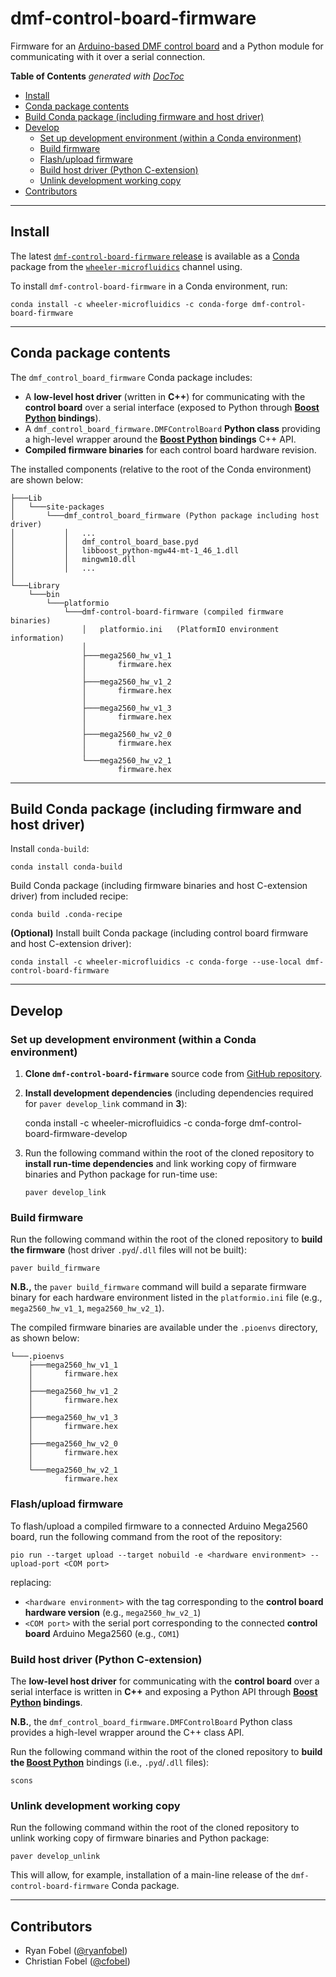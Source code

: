 dmf-control-board-firmware
==========================

Firmware for an [Arduino-based DMF control board][1] and a Python module for
communicating with it over a serial connection.

<!-- START doctoc generated TOC please keep comment here to allow auto update -->
<!-- DON'T EDIT THIS SECTION, INSTEAD RE-RUN doctoc TO UPDATE -->
**Table of Contents**  *generated with [DocToc](https://github.com/thlorenz/doctoc)*

- [Install](#install)
- [Conda package contents](#conda-package-contents)
- [Build Conda package (including firmware and host driver)](#build-conda-package-including-firmware-and-host-driver)
- [Develop](#develop)
  - [Set up development environment (within a Conda environment)](#set-up-development-environment-within-a-conda-environment)
  - [Build firmware](#build-firmware)
  - [Flash/upload firmware](#flashupload-firmware)
  - [Build host driver (Python C-extension)](#build-host-driver-python-c-extension)
  - [Unlink development working copy](#unlink-development-working-copy)
- [Contributors](#contributors)

<!-- END doctoc generated TOC please keep comment here to allow auto update -->

-------------------------------------------------------------------------------

Install
-------

The latest [`dmf-control-board-firmware` release][3] is available as a
[Conda][2] package from the [`wheeler-microfluidics`][4] channel using.

To install `dmf-control-board-firmware` in a Conda environment, run:

    conda install -c wheeler-microfluidics -c conda-forge dmf-control-board-firmware

-------------------------------------------------------------------------------

Conda package contents
----------------------

The `dmf_control_board_firmware` Conda package includes:

 - A **low-level host driver** (written in **C++**) for communicating with the
   **control board** over a serial interface (exposed to Python through
   **[Boost Python][6] bindings**).
 - A `dmf_control_board_firmware.DMFControlBoard` **Python class** providing a
   high-level wrapper around the **[Boost Python][6] bindings** C++ API.
 - **Compiled firmware binaries** for each control board hardware revision.

The installed components (relative to the root of the Conda environment) are
shown below:

    ├───Lib
    │   └───site-packages
    │       └───dmf_control_board_firmware (Python package including host driver)
    │           │   ...
    │           │   dmf_control_board_base.pyd
    │           │   libboost_python-mgw44-mt-1_46_1.dll
    │           │   mingwm10.dll
    │           │   ...
    │
    └───Library
        └───bin
            └───platformio
                └───dmf-control-board-firmware (compiled firmware binaries)
                    │   platformio.ini   (PlatformIO environment information)
                    │
                    ├───mega2560_hw_v1_1
                    │       firmware.hex
                    │
                    ├───mega2560_hw_v1_2
                    │       firmware.hex
                    │
                    ├───mega2560_hw_v1_3
                    │       firmware.hex
                    │
                    ├───mega2560_hw_v2_0
                    │       firmware.hex
                    │
                    └───mega2560_hw_v2_1
                            firmware.hex

-------------------------------------------------------------------------------

Build Conda package (including firmware and host driver)
--------------------------------------------------------

Install `conda-build`:

    conda install conda-build

Build Conda package (including firmware binaries and host C-extension driver)
from included recipe:

    conda build .conda-recipe

**(Optional)** Install built Conda package (including control board firmware
and host C-extension driver):

    conda install -c wheeler-microfluidics -c conda-forge --use-local dmf-control-board-firmware

-------------------------------------------------------------------------------

Develop
-------

### Set up development environment (within a Conda environment) ###

 1. **Clone `dmf-control-board-firmware`** source code from [GitHub repository][5].
 2. **Install development dependencies** (including dependencies required for
    `paver develop_link` command in **3**):

    conda install -c wheeler-microfluidics -c conda-forge dmf-control-board-firmware-develop

 3. Run the following command within the root of the cloned repository to
    **install run-time dependencies** and link working copy of firmware
    binaries and Python package for run-time use:

        paver develop_link

### Build firmware ###

Run the following command within the root of the cloned repository to **build
the firmware** (host driver `.pyd`/`.dll` files will not be built):

    paver build_firmware

**N.B.,** the `paver build_firmware` command will build a separate firmware
binary for each hardware environment listed in the `platformio.ini` file (e.g.,
`mega2560_hw_v1_1`, `mega2560_hw_v2_1`).

The compiled firmware binaries are available under the `.pioenvs` directory, as
shown below:

    └───.pioenvs
        ├───mega2560_hw_v1_1
        │       firmware.hex
        │
        ├───mega2560_hw_v1_2
        │       firmware.hex
        │
        ├───mega2560_hw_v1_3
        │       firmware.hex
        │
        ├───mega2560_hw_v2_0
        │       firmware.hex
        │
        └───mega2560_hw_v2_1
                firmware.hex

### Flash/upload firmware ###

To flash/upload a compiled firmware to a connected Arduino Mega2560 board, run
the following command from the root of the repository:

    pio run --target upload --target nobuild -e <hardware environment> --upload-port <COM port>

replacing:

 - `<hardware environment>` with the tag corresponding to the **control board
   hardware version** (e.g., `mega2560_hw_v2_1`)
 - `<COM port>` with the serial port corresponding to the connected **control
   board** Arduino Mega2560 (e.g., `COM1`)

### Build host driver (Python C-extension) ###

The **low-level host driver** for communicating with the **control board** over a
serial interface is written in **C++** and exposing a Python API through
**[Boost Python][6] bindings**.

**N.B.**, the `dmf_control_board_firmware.DMFControlBoard` Python class
provides a high-level wrapper around the C++ class API.

Run the following command within the root of the cloned repository to **build
the [Boost Python][6]** bindings (i.e., `.pyd`/`.dll` files):

    scons

### Unlink development working copy ###

Run the following command within the root of the cloned repository to unlink
working copy of firmware binaries and Python package:

    paver develop_unlink

This will allow, for example, installation of a main-line release of the
`dmf-control-board-firmware` Conda package.

-------------------------------------------------------------------------------

Contributors
------------

 - Ryan Fobel ([@ryanfobel](https://github.com/ryanfobel))
 - Christian Fobel ([@cfobel](https://github.com/cfobel))


[1]: http://microfluidics.utoronto.ca/trac/dropbot/wiki/ControlBoard
[2]: https://github.com/conda/conda
[3]: https://anaconda.org/wheeler-microfluidics/dmf-control-board-firmware
[4]: https://anaconda.org/wheeler-microfluidics
[5]: https://github.com/wheeler-microfluidics/dmf-control-board-firmware
[6]: https://wiki.python.org/moin/boost.python/GettingStarted
